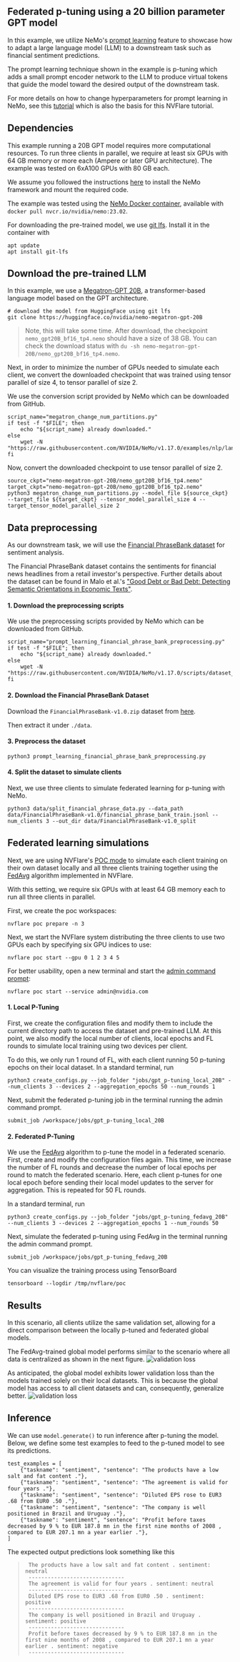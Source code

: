 ## Federated p-tuning using a 20 billion parameter GPT model

In this example, we utilize NeMo's [prompt learning](https://docs.nvidia.com/deeplearning/nemo/user-guide/docs/en/v1.17.0/nlp/nemo_megatron/prompt_learning.html)
feature to showcase how to adapt a large language model (LLM) to 
a downstream task such as financial sentiment predictions. 

The prompt learning technique shown in the example is p-tuning which adds a small prompt encoder network to the LLM
to produce virtual tokens that guide the model toward the desired output of the downstream task.

For more details on how to change hyperparameters for prompt learning in NeMo, see this [tutorial](https://github.com/NVIDIA/NeMo/blob/v1.17.0/tutorials/nlp/Multitask_Prompt_and_PTuning.ipynb) which is also the basis for this NVFlare tutorial.

## Dependencies
This example running a 20B GPT model requires more computational resources.
To run three clients in parallel, we require at least six GPUs with 64 GB memory or more each 
(Ampere or later GPU architecture).
The example was tested on 6xA100 GPUs with 80 GB each.

We assume you followed the instructions [here](./README.md) 
to install the NeMo framework and mount the required code. 

The example was tested using the [NeMo Docker container](https://catalog.ngc.nvidia.com/orgs/nvidia/containers/nemo), 
available with `docker pull nvcr.io/nvidia/nemo:23.02`.

For downloading the pre-trained model, we use [git lfs](https://git-lfs.com).
Install it in the container with
```
apt update
apt install git-lfs
```

## Download the pre-trained LLM
In this example, we use a [Megatron-GPT 20B](https://huggingface.co/nvidia/nemo-megatron-gpt-20B), a transformer-based language model based on the GPT architecture.
```
# download the model from HuggingFace using git lfs
git clone https://huggingface.co/nvidia/nemo-megatron-gpt-20B
```
> Note, this will take some time. After download, the checkpoint `nemo_gpt20B_bf16_tp4.nemo` should have a size of 38 GB. 
> You can check the download status with `du -sh nemo-megatron-gpt-20B/nemo_gpt20B_bf16_tp4.nemo`.

Next, in order to minimize the number of GPUs needed to simulate each client, 
we convert the downloaded checkpoint that was trained using tensor parallel of size 4, to tensor parallel of size 2.

We use the conversion script provided by NeMo which can be downloaded from GitHub.
```
script_name="megatron_change_num_partitions.py"
if test -f "$FILE"; then
    echo "${script_name} already downloaded."  
else
    wget -N "https://raw.githubusercontent.com/NVIDIA/NeMo/v1.17.0/examples/nlp/language_modeling/${script_name}"
fi
```

Now, convert the downloaded checkpoint to use tensor parallel of size 2.
```
source_ckpt="nemo-megatron-gpt-20B/nemo_gpt20B_bf16_tp4.nemo"
target_ckpt="nemo-megatron-gpt-20B/nemo_gpt20B_bf16_tp2.nemo"
python3 megatron_change_num_partitions.py --model_file ${source_ckpt} --target_file ${target_ckpt} --tensor_model_parallel_size 4 --target_tensor_model_parallel_size 2
```

## Data preprocessing
As our downstream task, we will use the [Financial PhraseBank dataset](https://www.researchgate.net/publication/251231364_FinancialPhraseBank-v10) for sentiment analysis.

The Financial PhraseBank dataset contains the sentiments for financial news headlines from a retail investor's perspective. 
Further details about the dataset can be found in Malo et al.'s ["Good Debt or Bad Debt: Detecting Semantic Orientations in Economic Texts"](https://arxiv.org/abs/1307.5336).


#### 1. Download the preprocessing scripts
We use the preprocessing scripts provided by NeMo which can be downloaded from GitHub.
```
script_name="prompt_learning_financial_phrase_bank_preprocessing.py"
if test -f "$FILE"; then
    echo "${script_name} already downloaded."  
else
    wget -N "https://raw.githubusercontent.com/NVIDIA/NeMo/v1.17.0/scripts/dataset_processing/nlp/financial_phrase_bank/${script_name}"
fi
```

#### 2. Download the Financial PhraseBank Dataset
<!-- markdown-link-check-disable -->
Download the `FinancialPhraseBank-v1.0.zip` dataset from [here](https://www.researchgate.net/profile/Pekka_Malo/publication/251231364_FinancialPhraseBank-v1.0/data/0c96051eee4fb1d56e000000/FinancialPhraseBank-v1.0.zip).
<!-- markdown-link-check-enable -->
Then extract it under `./data`.

#### 3. Preprocess the dataset
```
python3 prompt_learning_financial_phrase_bank_preprocessing.py
```

#### 4. Split the dataset to simulate clients
Next, we use three clients to simulate federated learning for p-tuning with NeMo.
```
python3 data/split_financial_phrase_data.py --data_path data/FinancialPhraseBank-v1.0/financial_phrase_bank_train.jsonl --num_clients 3 --out_dir data/FinancialPhraseBank-v1.0_split
```

## Federated learning simulations
Next, we are using NVFlare's [POC mode](https://nvflare.readthedocs.io/en/main/getting_started.html#setting-up-poc) to simulate 
each client training on their own dataset locally and all three clients training together using the 
[FedAvg](https://arxiv.org/abs/1602.05629) algorithm implemented in NVFlare.

With this setting, we require six GPUs with at least 64 GB memory each to run all three clients in parallel. 

First, we create the poc workspaces:
```
nvflare poc prepare -n 3
```
Next, we start the NVFlare system distributing the three clients to use two GPUs each by specifying six GPU indices to use:
```
nvflare poc start --gpu 0 1 2 3 4 5
```
For better usability, open a new terminal and start the [admin command prompt](https://nvflare.readthedocs.io/en/main/user_guide/admin_guide/deployment/operation.html#admin-command-prompt):
```
nvflare poc start --service admin@nvidia.com
```

#### 1. Local P-Tuning
First, we create the configuration files and modify them to include the current directory path to access the dataset and pre-trained LLM.
At this point, we also modify the local number of clients, local epochs and FL rounds to simulate local training using two devices per client.

To do this, we only run 1 round of FL, with each client running 50 p-tuning epochs on their local dataset.
In a standard terminal, run
```
python3 create_configs.py --job_folder "jobs/gpt_p-tuning_local_20B" --num_clients 3 --devices 2 --aggregation_epochs 50 --num_rounds 1
```
Next, submit the federated p-tuning job in the terminal running the admin command prompt.

```
submit_job /workspace/jobs/gpt_p-tuning_local_20B
```

#### 2. Federated P-Tuning
We use the [FedAvg](https://arxiv.org/abs/1602.05629) algorithm to p-tune the model in a federated scenario. 
First, create and modify the configuration files again. 
This time, we increase the number of FL rounds and decrease the number of local epochs per round to match the federated scenario.
Here, each client p-tunes for one local epoch before sending their local model updates to the server for aggregation. 
This is repeated for 50 FL rounds.

In a standard terminal, run
```
python3 create_configs.py --job_folder "jobs/gpt_p-tuning_fedavg_20B" --num_clients 3 --devices 2 --aggregation_epochs 1 --num_rounds 50
```
Next, simulate the federated p-tuning using FedAvg in the terminal running the admin command prompt.
```
submit_job /workspace/jobs/gpt_p-tuning_fedavg_20B
```
You can visualize the training process using TensorBoard
```
tensorboard --logdir /tmp/nvflare/poc
```

## Results
In this scenario, all clients utilize the same validation set, allowing for a direct comparison between the locally p-tuned and federated global models. 

The FedAvg-trained global model performs similar to the scenario where all data is centralized as shown in the next figure.
![validation loss](./figs/val_loss_central_20B.svg)

As anticipated, the global model exhibits lower validation loss than the models trained solely on their local datasets. 
This is because the global model has access to all client datasets and can, consequently, generalize better.
![validation loss](./figs/val_loss_local_20B.svg)

## Inference

We can use `model.generate()` to run inference after p-tuning the model. 
Below, we define some test examples to feed to the p-tuned model to see its predictions.
```
test_examples = [
    {"taskname": "sentiment", "sentence": "The products have a low salt and fat content ."},
    {"taskname": "sentiment", "sentence": "The agreement is valid for four years ."},
    {"taskname": "sentiment", "sentence": "Diluted EPS rose to EUR3 .68 from EUR0 .50 ."},
    {"taskname": "sentiment", "sentence": "The company is well positioned in Brazil and Uruguay ."},
    {"taskname": "sentiment", "sentence": "Profit before taxes decreased by 9 % to EUR 187.8 mn in the first nine months of 2008 , compared to EUR 207.1 mn a year earlier ."},
]
```
The expected output predictions look something like this

>      The products have a low salt and fat content . sentiment: neutral
>      ------------------------------
>      The agreement is valid for four years . sentiment: neutral
>      ------------------------------
>      Diluted EPS rose to EUR3 .68 from EUR0 .50 . sentiment: positive
>      ------------------------------
>      The company is well positioned in Brazil and Uruguay . sentiment: positive
>      ------------------------------
>      Profit before taxes decreased by 9 % to EUR 187.8 mn in the first nine months of 2008 , compared to EUR 207.1 mn a year earlier . sentiment: negative
>      ------------------------------
